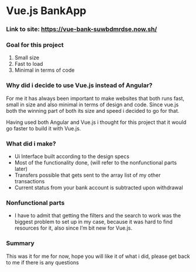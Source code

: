 # Vue.js BankApp
### Link to site: https://vue-bank-suwbdmrdse.now.sh/
### Goal for this project
1. Small size
2. Fast to load
3. Minimal in terms of code

### Why did i decide to use Vue.js instead of Angular?
For me it has always been important to make websites that both runs fast, small in size and also minimal in terms of design and code. Since vue.js both the winning part of both its size and speed i decided to go for that.

Having used both Angular and Vue.js i thought for this project that it would go faster to build it with Vue.js.

### What did i make?
* Ui Interface built according to the design specs
* Most of the functionality done, (will refer to the nonfunctional parts later)
* Transfers possible that gets sent to the array list of my other transactions
* Current status from your bank account is subtracted upon withdrawal

### Nonfunctional parts
- I have to admit that getting the filters and the search to work was the biggest problem to set up in my case, because it was hard to find resources for it, also since I’m bit new for Vue.js.

### Summary
This was it for me for now, hope you will like it of what i did,
please get back to me if there is any questions
